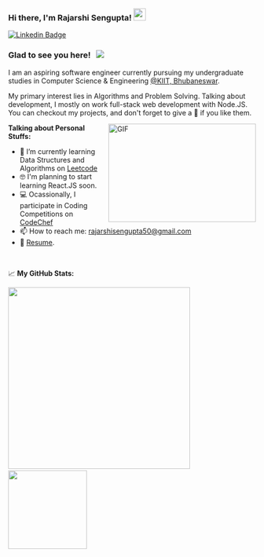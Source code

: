 ### Hi there, I'm Rajarshi Sengupta! <img src="https://media.giphy.com/media/hvRJCLFzcasrR4ia7z/giphy.gif" width="25px">

[![Linkedin Badge](https://img.shields.io/badge/-LinkedIn-0e76a8?style=flat-square&logo=Linkedin&logoColor=white)](https://www.linkedin.com/in/rajarshisg/)

### Glad to see you here! &nbsp; ![](https://visitor-badge.glitch.me/badge?page_id=rajarshisg.rajarshisg)

I am an aspiring software engineer currently pursuing my undergraduate studies in Computer Science & Engineering [@KIIT, Bhubaneswar](https://kiit.ac.in/).

My primary interest lies in Algorithms and Problem Solving. Talking about development, I mostly on work full-stack web development with Node.JS. You can checkout my projects, and don't forget to give a 🌟 if you like them.

<img align="right" alt="GIF" src="https://github.com/Gapur/Gapur/blob/master/coding.gif?raw=true" width="300" height="200" />
  

**Talking about Personal Stuffs:**

- 🚀 I’m currently learning Data Structures and Algorithms on [Leetcode](https://leetcode.com/rajarshisg)
- 🤓   I'm planning to start learning React.JS soon.
- 💻 Ocassionally, I participate in Coding Competitions on [CodeChef](https://www.codechef.com/users/rajcodes)
- 📫 How to reach me: rajarshisengupta50@gmail.com
- 📝 [Resume](https://drive.google.com/file/d/1ant-ApcfG4kT3r1jvPdMZ08zwReqEmOH/view).

</br>

📈 **My GitHub Stats:**

<p>
  <img width="370em" src="https://github-readme-stats.vercel.app/api?username=rajarshisg&show_icons=true&hide_border=true&&count_private=true&include_all_commits=true" />&emsp;&emsp;<img height="160em" src="https://github-readme-stats.vercel.app/api/top-langs/?username=rajarshisg&exclude_repo=KNN-Image-Classification&show_icons=true&hide_border=true&layout=compact&langs_count=8"/>
</p>

